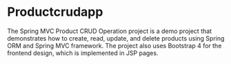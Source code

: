 # Productcrudapp
The Spring MVC Product CRUD Operation project is a demo project that demonstrates how to create, read, update, and delete products using Spring ORM and Spring MVC framework. The project also uses Bootstrap 4 for the frontend design, which is implemented in JSP pages.
